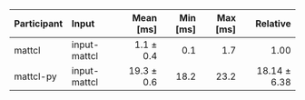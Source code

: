 | Participant | Input | Mean [ms] | Min [ms] | Max [ms] | Relative |
|:---|:---|---:|---:|---:|---:|
| mattcl | input-mattcl | 1.1 ± 0.4 | 0.1 | 1.7 | 1.00 |
| mattcl-py | input-mattcl | 19.3 ± 0.6 | 18.2 | 23.2 | 18.14 ± 6.38 |

